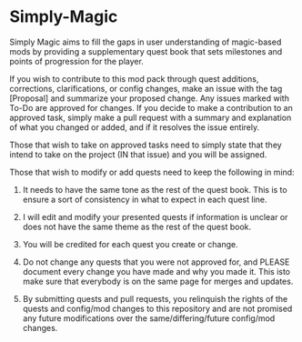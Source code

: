 # Simply-Magic
Simply Magic aims to fill the gaps in user understanding of magic-based mods by providing a supplementary quest book that sets milestones and points of progression for the player.

If you wish to contribute to this mod pack through quest additions, corrections, clarifications, or config changes, make an issue with the tag [Proposal] and summarize your proposed change. Any issues marked with To-Do are approved for changes. If you decide to make a contribution to an approved task, simply make a pull request with a summary and explanation of what you changed or added, and if it resolves the issue entirely.

Those that wish to take on approved tasks need to simply state that they intend to take on the project (IN that issue) and you will be assigned. 

Those that wish to modify or add quests need to keep the following in mind:

1. It needs to have the same tone as the rest of the quest book. This is to ensure a sort of consistency in what to expect in each quest line.

2. I will edit and modify your presented quests if information is unclear or does not have the same theme as the rest of the quest book.

3. You will be credited for each quest you create or change.

4. Do not change any quests that you were not approved for, and PLEASE document every change you have made and why you made it. This isto make sure that everybody is on the same page for merges and updates.

5. By submitting quests and pull requests, you relinquish the rights of the quests and config/mod changes to this repository and are not promised any future modifications over the same/differing/future config/mod changes. 
